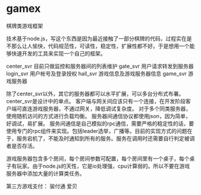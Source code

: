 # gamex
棋牌类游戏框架

技术基于node.js，写这个东西是因为最近接触了一部分棋牌的代码，过程实在是不那么让人愉快，代码规范性，可读性，稳定性，扩展性都不好。于是想用一个能够快速开发的工具来实现一个自己的框架。

center_svr  目前只做监控和服务器间的列表维护
gate_svr    用户请求转发到服务器
login_svr   用户帐号及登录授权
hall_svr    游戏信息及游戏服务器信息
game_svr    游戏服务器

除了center_svr以外，其它的服务器都可以水平扩展，可以多台分布式布署。center_svr是设计中的单点。
客户端与网关间应该只有一个连接，在开发阶段客户端可直连游戏服务器，不通过网关，降低调试复杂度。
对于多个同类服务器，使用随机访问的方式进行负载均衡。
服务器间通信协议都使用json，因为简单，好调试，易扩展。
服务间通信是自己模拟的rpc通信，需要严格的稳定性的话，要使用专门的rpc组件来实现。包括leader选举，广播等。目前的实现方式的问题在于，服务宕机了，不能及时通知到所有的服务。服务在调用时还需要自行判定被调者是否存活。

游戏服务器包含多个房间，每个房间参数可配置，每个房间里有一个桌子，每个桌子有玩家。由于node.js的天性，它是io处理强，cpu计算弱的。所以不要在游戏服务器中添加大量的计算类任务。

第三方游戏支付：
骏付通
爱贝

